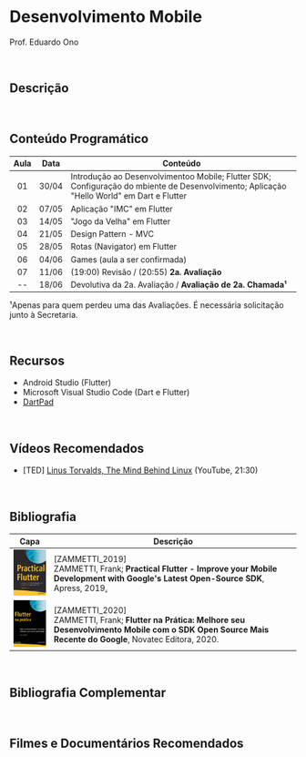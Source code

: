 # Desenvolvimento Mobile

Prof. Eduardo Ono

<br>

## Descrição

<br>

## Conteúdo Programático

| Aula | Data | Conteúdo |
| :-:  | ---  | ---      |
| 01 | 30/04 | Introdução ao Desenvolvimentoo Mobile; Flutter SDK; Configuração do mbiente de Desenvolvimento; Aplicação "Hello World" em Dart e Flutter
| 02 | 07/05 | Aplicação "IMC" em Flutter
| 03 | 14/05 | "Jogo da Velha" em Flutter
| 04 | 21/05 | Design Pattern - MVC
| 05 | 28/05 | Rotas (Navigator) em Flutter
| 06 | 04/06 | Games (aula a ser confirmada)
| 07 | 11/06 | (19:00) Revisão / (20:55) __2a. Avaliação__
| -- | 18/06 | Devolutiva da 2a. Avaliação / __Avaliação de 2a. Chamada¹__

¹Apenas para quem perdeu uma das Avaliações. É necessária solicitação junto à Secretaria.

<br>

## Recursos

* Android Studio (Flutter)
* Microsoft Visual Studio Code (Dart e Flutter)
* [DartPad](https://dartpad.dev/?null_safety=true)

<br>

## Vídeos Recomendados

* [TED] [Linus Torvalds, The Mind Behind Linux](https://www.youtube.com/watch?v=o8NPllzkFhE) (YouTube, 21:30)

<br>

## Bibliografia

| Capa | Descrição |
| :-:  | --- |
| <img src="./referencias/capas/zammetti_2019.jpg" width="100px"> | [ZAMMETTI_2019] <br> ZAMMETTI, Frank; **Practical Flutter - Improve your Mobile Development with Google's Latest Open-Source SDK**, Apress, 2019[.](https://app.box.com/s/12e9ajfceiv9n29ojq81bqegrac87fp9)
| <img src="./referencias/capas/zammetti_2020.jpg" width="100px"> | [ZAMMETTI_2020] <br>ZAMMETTI, Frank; **Flutter na Prática: Melhore seu Desenvolvimento Mobile com o SDK Open Source Mais Recente do Google**, Novatec Editora, 2020.

<br>

## Bibliografia Complementar

<br>

## Filmes e Documentários Recomendados

<br>
